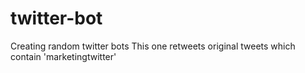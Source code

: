 # twitter-bot
Creating random twitter bots
This one retweets original tweets which contain 'marketingtwitter'
